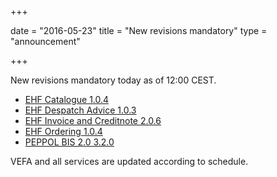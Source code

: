 +++

date = "2016-05-23"
title = "New revisions mandatory"
type = "announcement"

+++

New revisions mandatory today as of 12:00 CEST.

* [EHF Catalogue 1.0.4](/ehf/standard/ehf-catalogue-1.0.4/)
* [EHF Despatch Advice 1.0.3](/ehf/standard/ehf-despatch-advice-1.0.3/)
* [EHF Invoice and Creditnote 2.0.6](/ehf/standard/ehf-invoice-and-creditnote-2.0.6/)
* [EHF Ordering 1.0.4](/ehf/standard/ehf-ordering-1.0.4/)
* [PEPPOL BIS 2.0 3.2.0](http://www.peppol.eu/news/SpringreleaseofOpenPEPPOLValidationArtefactspublishedforreleaseandmandatoryuse)

VEFA and all services are updated according to schedule.
